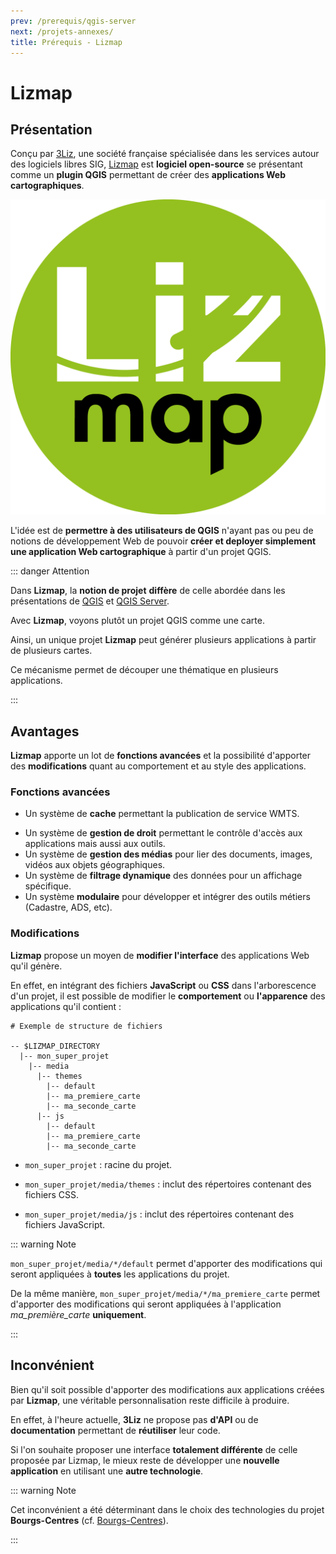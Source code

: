 ```yaml
---
prev: /prerequis/qgis-server
next: /projets-annexes/
title: Prérequis - Lizmap
---
```


# Lizmap

## Présentation

Conçu par [3Liz](https://3liz.com), une société française spécialisée dans les services autour des logiciels libres SIG, [Lizmap](https://3liz.com/lizmap.html) est **logiciel open-source** se présentant comme un **plugin QGIS** permettant de créer des **applications Web cartographiques**.

<img src="../assets/images/logos/lizmap.png" title="Logo Lizmap" alt="logo-lizmap" data-align="center">

L'idée est de **permettre à des utilisateurs de QGIS** n'ayant pas ou peu de notions de développement Web de pouvoir **créer et deployer simplement une application Web cartographique** à partir d'un projet QGIS.

::: danger Attention

Dans **Lizmap**, la **notion de projet** **diffère** de celle abordée dans les présentations de [QGIS](/prerequis/qgis) et [QGIS Server](/prerequis/qgis-server).

Avec **Lizmap**, voyons plutôt un projet QGIS comme une carte.

Ainsi, un unique projet **Lizmap** peut générer plusieurs applications à partir de plusieurs cartes.

Ce mécanisme permet de découper une thématique en plusieurs applications.

:::

## Avantages

**Lizmap** apporte un lot de **fonctions avancées** et la possibilité d'apporter des **modifications** quant au comportement et au style des applications.

### Fonctions avancées

* Un système de **cache** permettant la publication de service WMTS.
- Un système de **gestion de droit** permettant le contrôle d'accès aux applications mais aussi aux outils.
- Un système de **gestion des médias** pour lier des documents, images, vidéos aux objets géographiques.
- Un système de **filtrage dynamique** des données pour un affichage spécifique.
- Un système **modulaire** pour développer et intégrer des outils métiers (Cadastre, ADS, etc).

### Modifications

**Lizmap** propose un moyen de **modifier l'interface** des applications Web qu'il génère.

En effet, en intégrant des fichiers **JavaScript** ou **CSS** dans l'arborescence d'un projet, il est possible de modifier le **comportement** ou **l'apparence** des applications qu'il contient :

```shell
# Exemple de structure de fichiers

-- $LIZMAP_DIRECTORY
  |-- mon_super_projet
    |-- media
      |-- themes
        |-- default
        |-- ma_premiere_carte
        |-- ma_seconde_carte
      |-- js
        |-- default
        |-- ma_premiere_carte
        |-- ma_seconde_carte
```

- `mon_super_projet` : racine du projet.

- `mon_super_projet/media/themes` : inclut des répertoires contenant des fichiers CSS.

- `mon_super_projet/media/js` : inclut des répertoires contenant des fichiers JavaScript.

::: warning Note

`mon_super_projet/media/*/default` permet d'apporter des modifications qui seront appliquées à **toutes** les applications du projet.

De la même manière, `mon_super_projet/media/*/ma_premiere_carte` permet d'apporter des modifications qui seront appliquées à l'application *ma_première_carte* **uniquement**.

:::

## Inconvénient

Bien qu'il soit possible d'apporter des modifications aux applications créées par **Lizmap**, une véritable personnalisation reste difficile à produire.

En effet, à l'heure actuelle, **3Liz** ne propose pas **d'API** ou de **documentation** permettant de **réutiliser** leur code.

Si l'on souhaite proposer une interface **totalement différente** de celle proposée par Lizmap, le mieux reste de développer une **nouvelle application** en utilisant une **autre technologie**.

::: warning Note

Cet inconvénient a été déterminant dans le choix des technologies du projet **Bourgs-Centres** (cf. [Bourgs-Centres](/projets/bourgs-centres)).

:::
